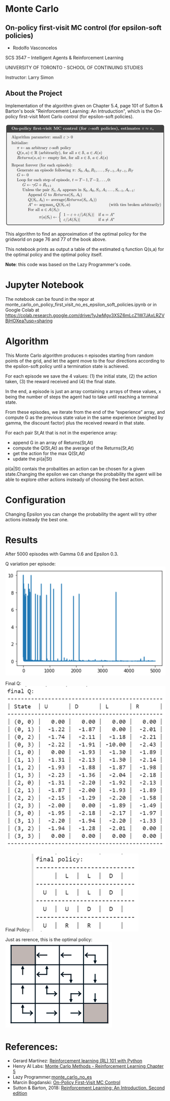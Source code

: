 # Monte Carlo
## On-policy first-visit MC control (for epsilon-soft policies)

- Rodolfo Vasconcelos

SCS 3547 – Intelligent Agents & Reinforcement Learning

UNIVERSITY OF TORONTO - SCHOOL OF CONTINUING STUDIES

Instructor: Larry Simon

## About the Project
Implementation of the algorithm given on Chapter 5.4, page 101 of Sutton & Barton's book "Reinforcement Learning: An Intruduction", which is the On-policy first-visit Mont Carlo control (for epsilon-soft policies).

![On-policy first-visit MC control](https://raw.githubusercontent.com/ravasconcelos/monte_carlo/master/images/onpolicy_firstvisit_MC_esoft.png)

This algorithm to find an approximation of the optimal policy for the gridworld on page 76 and 77 of the book above.

This notebook prints as output a table of the estimated q function Q(s,a) for the optimal policy and the optimal policy itself.

**Note**: this code was based on the Lazy Programmer's code.

# Jupyter Notebook
The notebook can be found in the repor at monte_carlo_on_policy_first_visit_no_es_epsilon_soft_policies.ipynb
or in Google Colab at https://colab.research.google.com/drive/1yJwMgv3XSZ6mLcZ1W7JAxLRZVBjHOXea?usp=sharing

# Algorithm
This Monte Carlo algorithm produces n episodes starting from random points of the grid, and let the agent move to the four directions according to the epsilon-soft policy until a termination state is achieved. 

For each episode we save the 4 values: (1) the initial state, (2) the action taken, (3) the reward received and (4) the final state. 

In the end, a episode is just an array containing x arrays of these values, x being the number of steps the agent had to take until reaching a terminal state.

From these episodes, we iterate from the end of the “experience” array, and compute G as the previous state value in the same experience (weighed by gamma, the discount factor) plus the received reward in that state. 

For each pair St,At that is not in the experience array:
* append G in an array of Returns(St,At)
* compute the Q(St,At) as the average of the Returns(St,At)
* get the action for the max Q(St,At)
* update the pi(a|St)

pi(a|St) contais the probalities an action can be chosen for a given state.Changing the epsilon we can change the probability the agent will be able to explore other actions insteady of choosing the best action.

# Configuration
Changing Epsilon you can change the probability the agent will try other actions insteady the best one.

# Results
After 5000 episodes with Gamma 0.6 and Epsilon 0.3.

Q variation per episode:
![Q variation per episode](https://raw.githubusercontent.com/ravasconcelos/monte_carlo/master/images/Q_change_graph.png)

Final Q:
![Final Q](https://raw.githubusercontent.com/ravasconcelos/monte_carlo/master/images/final_Q.png)

Final Policy:
![Final Policy](https://raw.githubusercontent.com/ravasconcelos/monte_carlo/master/images/final_policy.png)

Just as rerence, this is the optimal policy:
![Optimal Policy](https://raw.githubusercontent.com/ravasconcelos/monte_carlo/master/images/optimal_policy.png)


# References:

* Gerard Martínez: [Reinforcement learning (RL) 101 with Python](https://towardsdatascience.com/reinforcement-learning-rl-101-with-python-e1aa0d37d43b)
*   Henry AI Labs: [Monte Carlo Methods - Reinforcement Learning Chapter 5](https://www.youtube.com/watch?v=uiPhlFrwcw8&t=68s)
*   Lazy Programmer:[monte_carlo_no_es](https://github.com/lazyprogrammer/machine_learning_examples/blob/master/rl/monte_carlo_no_es.py)
*   Marcin Bogdanski: [On-Policy First-Visit MC Control](https://marcinbogdanski.github.io/rl-sketchpad/RL_An_Introduction_2018/0504_On_Policy_First_Visit_MC_Control.html)
*   Sutton & Barton, 2018: [Reinforcement Learning: An Introduction. Second edition](https://www.amazon.ca/Reinforcement-Learning-Introduction-Richard-Sutton/dp/0262039249/ref=sr_1_1?dchild=1&qid=1595207619&refinements=p_27%3ARichard+S.+Sutton&s=books&sr=1-1&text=Richard+S.+Sutton)
